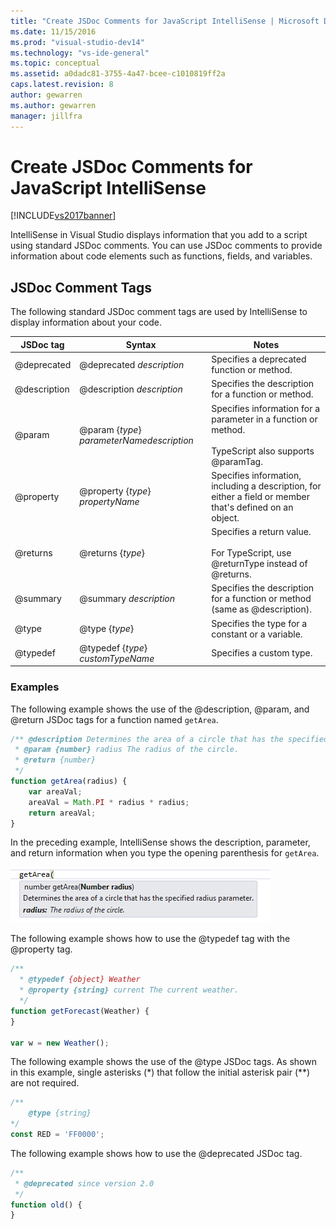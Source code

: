 ```yaml
---
title: "Create JSDoc Comments for JavaScript IntelliSense | Microsoft Docs"
ms.date: 11/15/2016
ms.prod: "visual-studio-dev14"
ms.technology: "vs-ide-general"
ms.topic: conceptual
ms.assetid: a0dadc81-3755-4a47-bcee-c1010819ff2a
caps.latest.revision: 8
author: gewarren
ms.author: gewarren
manager: jillfra
---
```

# Create JSDoc Comments for JavaScript IntelliSense
[!INCLUDE[vs2017banner](../includes/vs2017banner.md)]

IntelliSense in Visual Studio displays information that you add to a script using standard JSDoc comments. You can use JSDoc comments to provide information about code elements such as functions, fields, and variables.  

## JSDoc Comment Tags  
 The following standard JSDoc comment tags are used by IntelliSense to display information about your code.  


|  JSDoc tag   |                       Syntax                        |                                                     Notes                                                      |
|--------------|-----------------------------------------------------|----------------------------------------------------------------------------------------------------------------|
| @deprecated  |              @deprecated *description*              |                                   Specifies a deprecated function or method.                                   |
| @description |             @description *description*              |                              Specifies the description for a function or method.                               |
|    @param    | @param {*type*} *parameterName*<em>description</em> | Specifies information for a parameter in a function or method.<br /><br /> TypeScript also supports @paramTag. |
|  @property   |          @property {*type*} *propertyName*          |   Specifies information, including a description, for either a field or member that's defined on an object.    |
|   @returns   |                  @returns {*type*}                  |           Specifies a return value.<br /><br /> For TypeScript, use @returnType instead of @returns.           |
|   @summary   |               @summary *description*                |                   Specifies the description for a function or method (same as @description).                   |
|    @type     |                   @type {*type*}                    |                                Specifies the type for a constant or a variable.                                |
|   @typedef   |         @typedef {*type*} *customTypeName*          |                                            Specifies a custom type.                                            |

### Examples  
 The following example shows the use of the @description, @param, and @return JSDoc tags for a function named `getArea`.  

```javascript  
/** @description Determines the area of a circle that has the specified radius parameter.  
 * @param {number} radius The radius of the circle.  
 * @return {number}  
 */  
function getArea(radius) {  
    var areaVal;  
    areaVal = Math.PI * radius * radius;  
    return areaVal;  
}  
```  

 In the preceding example, IntelliSense shows the description, parameter, and return information when you type the opening parenthesis for `getArea`.  

 ![IntelliSense information for a function](../ide/media/js-intellisense-jsdoc-comments.png "JS_IntelliSense_JSDoc_Comments")  

 The following example shows how to use the @typedef tag with the @property tag.  

```javascript  
/**  
  * @typedef {object} Weather  
  * @property {string} current The current weather.  
  */  
function getForecast(Weather) {  
}  

var w = new Weather();  
```  

 The following example shows the use of the @type JSDoc tags. As shown in this example, single asterisks (*) that follow the initial asterisk pair (\*\*) are not required.  

```javascript  
/**  
    @type {string}  
*/  
const RED = 'FF0000';  

```  

 The following example shows how to use the @deprecated JSDoc tag.  

```javascript  
/**  
 * @deprecated since version 2.0  
 */  
function old() {  
}  
```
